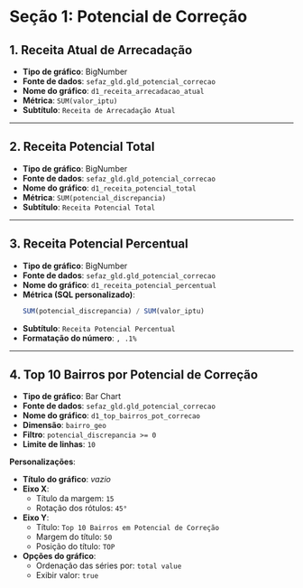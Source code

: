 # Seção 1: Potencial de Correção

## 1. Receita Atual de Arrecadação  
- **Tipo de gráfico**: BigNumber  
- **Fonte de dados**: `sefaz_gld.gld_potencial_correcao`  
- **Nome do gráfico**: `d1_receita_arrecadacao_atual`  
- **Métrica**: `SUM(valor_iptu)`  
- **Subtítulo**: `Receita de Arrecadação Atual`

---

## 2. Receita Potencial Total  
- **Tipo de gráfico**: BigNumber  
- **Fonte de dados**: `sefaz_gld.gld_potencial_correcao`  
- **Nome do gráfico**: `d1_receita_potencial_total`  
- **Métrica**: `SUM(potencial_discrepancia)`  
- **Subtítulo**: `Receita Potencial Total`

---

## 3. Receita Potencial Percentual  
- **Tipo de gráfico**: BigNumber  
- **Fonte de dados**: `sefaz_gld.gld_potencial_correcao`  
- **Nome do gráfico**: `d1_receita_potencial_percentual`  
- **Métrica (SQL personalizado)**:
  ```sql
  SUM(potencial_discrepancia) / SUM(valor_iptu)
  ```
- **Subtítulo**: `Receita Potencial Percentual`  
- **Formatação do número**: `, .1%`

---

## 4. Top 10 Bairros por Potencial de Correção  
- **Tipo de gráfico**: Bar Chart  
- **Fonte de dados**: `sefaz_gld.gld_potencial_correcao`  
- **Nome do gráfico**: `d1_top_bairros_pot_correcao`  
- **Dimensão**: `bairro_geo`  
- **Filtro**: `potencial_discrepancia >= 0`  
- **Limite de linhas**: `10`

**Personalizações**:
- **Título do gráfico**: *vazio*  
- **Eixo X**:
  - Título da margem: `15`
  - Rotação dos rótulos: `45°`
- **Eixo Y**:
  - Título: `Top 10 Bairros em Potencial de Correção`
  - Margem do título: `50`
  - Posição do título: `TOP`
- **Opções do gráfico**:
  - Ordenação das séries por: `total value`
  - Exibir valor: `true`